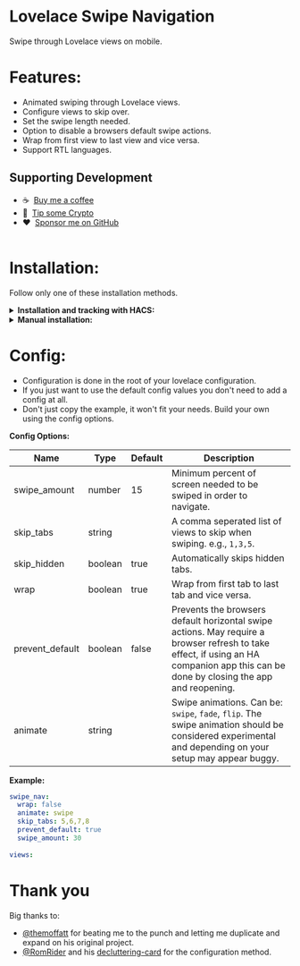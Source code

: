 # Lovelace Swipe Navigation
Swipe through Lovelace views on mobile.

# Features:
* Animated swiping through Lovelace views.
* Configure views to skip over.
* Set the swipe length needed.
* Option to disable a browsers default swipe actions.
* Wrap from first view to last view and vice versa.
* Support RTL languages.


## Supporting Development
- :coffee:&nbsp;&nbsp;[Buy me a coffee](https://www.buymeacoffee.com/FgwNR2l)
- :1st_place_medal:&nbsp;&nbsp;[Tip some Crypto](https://github.com/sponsors/maykar)
- :heart:&nbsp;&nbsp;[Sponsor me on GitHub](https://github.com/sponsors/maykar)
  <br><br>

# Installation:
Follow only one of these installation methods.

<details>
  <summary><b>Installation and tracking with HACS:</b></summary>

1. In "Frontend" hit the plus at the bottom right, search for "swipe navigation" and install.

2. Refresh the Lovelace page, may need to clear cache.
</details>

<details>
  <summary><b>Manual installation:</b></summary>
  
1. Copy [swipe-navigation.js](https://raw.githubusercontent.com/maykar/lovelace-swipe-navigation/master/swipe-navigation.js) into `/www/lovelace-swipe-navigation/`

2. Add the resource in `ui-lovelace.yaml` or in Lovelace Resources.

```yaml
resources:
  # increase this version number at end of URL after each update
  - url: /local/lovelace-swipe-navigation/swipe-navigation.js?v=1.0.0
    type: module
```

3. Refresh the page, may need to clear cache.
</details>

# Config:

* Configuration is done in the root of your lovelace configuration.
* If you just want to use the default config values you don't need to add a config at all.
* Don't just copy the example, it won't fit your needs. Build your own using the config options.

**Config Options:**<br>

| Name | Type | Default | Description
| ---- | ---- | ------- | -----------
| swipe_amount | number | 15 | Minimum percent of screen needed to be swiped in order to navigate.
| skip_tabs | string | | A comma seperated list of views to skip when swiping. e.g., `1,3,5`.
| skip_hidden | boolean | true | Automatically skips hidden tabs.
| wrap | boolean | true | Wrap from first tab to last tab and vice versa.
| prevent_default | boolean | false | Prevents the browsers default horizontal swipe actions. May require a browser refresh to take effect, if using an HA companion app this can be done by closing the app and reopening.
| animate | string |  | Swipe animations. Can be: `swipe`, `fade`, `flip`. The swipe animation should be considered experimental and depending on your setup may appear buggy.

**Example:**
```yaml
swipe_nav:
  wrap: false
  animate: swipe
  skip_tabs: 5,6,7,8
  prevent_default: true
  swipe_amount: 30
  
views:
```

# Thank you
Big thanks to:
* [@themoffatt](https://github.com/themoffatt) for beating me to the punch and letting me duplicate and expand on his original project. 
* [@RomRider](https://github.com/RomRider) and his [decluttering-card](https://github.com/custom-cards/decluttering-card/) for the configuration method.
